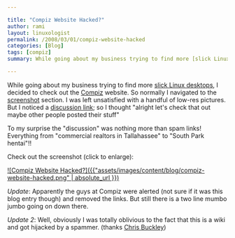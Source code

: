 ```yaml
---

title: "Compiz Website Hacked?"
author: rami
layout: linuxologist
permalink: /2008/03/01/compiz-website-hacked
categories: [Blog]
tags: [compiz]
summary: While going about my business trying to find more [slick Linux desktops]({filename}/blog/2008-02-27-10-slick-linux-desktops-and-how-to-make-them.markdown), I decided to check out the [Compiz](http://compiz.org) website. So normally I navigated to the [screenshot](http://compiz.org/Home/Screenshots) section. I was left unsatisfied with a handful of low-res pictures. But I noticed a [discussion link](http://compiz.org/Talk:Home/Screenshots); so I thought "alright let's check that out maybe other people posted their stuff"

---
```


While going about my business trying to find more [slick Linux desktops](/2008/02/27/10-slick-linux-desktops-and-how-to-make-them), I decided to check out the [Compiz](http://compiz.org) website. So normally I navigated to the [screenshot](http://compiz.org/Home/Screenshots) section. I was left unsatisfied with a handful of low-res pictures. But I noticed a [discussion link](http://compiz.org/Talk:Home/Screenshots); so I thought "alright let's check that out maybe other people posted their stuff"

To my surprise the "discussion" was nothing more than spam links! Everything from "commercial realtors in Tallahassee" to "South Park hentai"!!

Check out the screenshot (click to enlarge):

[![Compiz Website Hacked?]({{"assets/images/content/blog/compiz-website-hacked.png" | absolute_url }})]({filename}/images/compiz-website-hacked.png)

*Update*: Apparently the guys at Compiz were alerted (not sure if it was this blog entry though) and removed the links. But still there is a two line mumbo jumbo going on down there.

*Update 2*: Well, obviously I was totally oblivious to the fact that this is a wiki and got hijacked by a spammer. (thanks [Chris Buckley](http://blog.cmbuckley.co.uk/))
